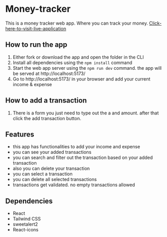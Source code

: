# Money-tracker
This is a money tracker web app. Where you can track your money. 
[Click-here-to-visit-live-application](https://track-your-taka.netlify.app/)

## How to run the app
1. Either fork or download the app and open the folder in the CLI
2. Install all dependencies using the `npm install` command
3. Start the web app server using the `npm run dev` command. the app will be served at   http://localhost:5173/
4. Go to http://localhost:5173/ in your browser and add your current income & expense

## How to add a transaction
1. There is a form you just need to type out the a and amount. after that click the add transaction button. 

## Features
- this app has functionalities to add your income and expense
- you can see your added transactions
- you can search and filter out the transaction based on your added transaction 
- also you can delete your transaction
- you can select a transaction
- you can delete all selected transactions 
- transactions get validated. no empty transactions allowed

## Dependencies
- React
- Tailwind CSS
- sweetalert2
- React-icons


